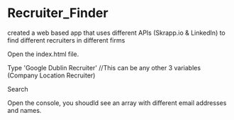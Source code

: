 # Recruiter_Finder
created a web based app that uses different APIs (Skrapp.io &amp; LinkedIn) to find different recruiters in different firms

Open the index.html file. 

Type 'Google Dublin Recruiter' //This can be any other 3 variables (Company Location Recruiter)

Search

Open the console, you shoudld see an array with different email addresses and names.


